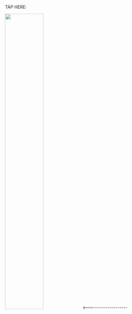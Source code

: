
TAP HERE:

[<img src="[https://img.youtube.com/vi/lMf-Ow-1Yw8/maxresdefault.jpg]" width="50%">](https://youtu.be/lMf-Ow-1Yw8)   <--------------------

